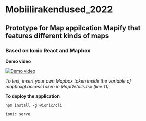 # Mobiilirakendused_2022

<h2> Prototype for Map appilcation <b>Mapify</b> that features different kinds of maps</h2>
<h3> Based on <b>Ionic React</b> and <b>Mapbox</b></h3>

<b> Demo video </b>

  [![Demo video](https://img.youtube.com/vi/QgIazxW9C2g/hqdefault.jpg)](https://www.youtube.com/watch?v=QgIazxW9C2g)
  
  <i>To test, insert your own Mapbox token inside the variable of mapboxgl.accessToken in MapDetails.tsx (line 11).</i>
  
  <b> To deploy the application</b>
  ```
  npm install -g @ionic/cli
  ```
  
  ```
  ionic serve
  ```
  
